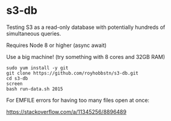 # s3-db
Testing S3 as a read-only database with potentially hundreds of simultaneous queries.

Requires Node 8 or higher (async await)

Use a big machine!  (try something with 8 cores and 32GB RAM)


```
sudo yum install -y git
git clone https://github.com/royhobbstn/s3-db.git
cd s3-db
screen
bash run-data.sh 2015
```

For EMFILE errors for having too many files open at once:

https://stackoverflow.com/a/11345256/8896489
